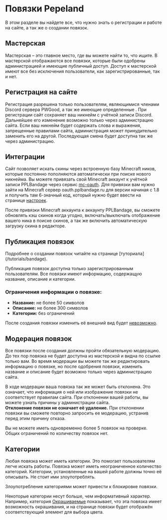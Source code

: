 # Повязки Pepeland
В этом разделе вы найдете все, что нужно знать о регистрации и работе на сайте, а так же о создании повязок.

## Мастерская
Мастерская – это главное место, где вы можете найти то, что ищите. В мастерской отображаются все повязки, которые были одобрены администрацией и имеющие публичный доступ. Доступ к мастерской имеют все без исключения пользователи, как зарегистрированные, так и нет.

## Регистрация на сайте
Регистрация разрешена только пользователям, являющимися членами Discord сервера PWGood, а так же имеющие определенные . При регистрации сайт сохраняет ваш никнейм с учётной записи Discord. Дальнейшее его изменение возможно только через администрацию сайта.
<Note>
Если ваш никнейм будет содержать слова и выражения, запрещенные правилами сайта, администрация может принудительно заменить его на другой. Последующая смена будет доступна так же через администрацию.
</Note>

## Интеграции
Сайт позволяет искать скины через встроенную базу Minecraft ников, которые постоянно пополняются автоматически при поиске нового никнейма. Вы можете привязать свой Minecraft аккаунт к учётной записи PPLBandage через сервис [mc-oauth](https://mc-oauth.andcool.ru). Для привязки вам нужно зайти на Minecraft сервер oauth.pplbandage.ru для версии начиная с 1.8 и получить там 6-значный код, который нужно будет ввести на странице [настроек](https://pplbandage.ru/me/settings).  

После привязки Minecraft аккаунта к аккаунту PPLBandage, вы сможете обновлять кэш скинов когда угодно, включать/выключать отображение вашего ника в поиске скинов, а так же включить автоматическую загрузку скина в редакторе.

## Публикация повязок
<Tip>
Подробнее о создании повязок читайте на странице [туториала](/tutorials/bandage).
</Tip>

Публикация повязок доступна только зарегистрированным пользователям.
Все повязки имеют информацию, содержащую название, описание и категории.

### Ограничения информации о повязке:
- **Название:** не более 50 символов
- **Описание:** не более 300 символов
- **Категории:** без ограничений

<Note>
После создания повязки изменить её внешний вид будет <u>невозможно</u>.
</Note>

## Модерация повязок
Все повязки после создания должны пройти обязательную модерацию. До тех пор повязка не будет доступна из мастерской и видна по ссылке только вам. Во время модерации вы можете так же редактировать информацию о повязке, но после одобрения повязки, изменить название и описание будет возможно только через администрацию сайта.  

В ходе модерации ваша повязка так же может быть отклонена. Это означает, что информация о ней или изображение повязки не соответствует правилам сайта. При отклонении вашей работы, вы можете узнать причины у администрации сайта.  
**Отклонение повязки не означает её удаление.** При отклонении повязки вы сможете повторно запросить ее модерацию, устранив перед этим причину отказа.

<Note>
Вы не можете иметь одновременно более 5 повязок на проверке. Общих ограничений по количеству повязок нет.
</Note>

## Категории
Любая повязка может иметь категории. Это помогает пользователям легче искать работы. Повязка может иметь неограниченное количество категорий. Категории, установленные на вашей работе должны точно её описывать. Не стоит ими злоупотреблять.

<Warn>
Злоупотребление категориями может привести к блокировке повязки.
</Warn>

Некоторые категории несут больше, чем информативный характер. Например, категория [Окрашиваемые](/workshop/create#colorable) показывает, что эта повязка имеет возможность окрашивания, и на странице повязки будет отображён соответствующий элемент для выбора цвета.